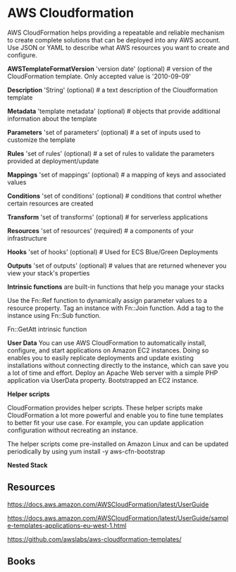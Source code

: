 # AWS Cloudformation

AWS CloudFormation helps providing a repeatable and reliable mechanism to create complete solutions that can be deployed into any AWS account.
Use JSON or YAML to describe what AWS resources you want to create and configure.


**AWSTemplateFormatVersion** 'version date' (optional) # version of the CloudFormation template. Only accepted value is '2010-09-09'

**Description** 'String' (optional) # a text description of the Cloudformation template

**Metadata** 'template metadata' (optional) # objects that provide additional information about the template

**Parameters** 'set of parameters' (optional) # a set of inputs used to customize the template

**Rules** 'set of rules' (optional) # a set of rules to validate the parameters provided at deployment/update

**Mappings** 'set of mappings' (optional) # a mapping of keys and associated values

**Conditions** 'set of conditions' (optional) # conditions that control whether certain resources are created

**Transform** 'set of transforms' (optional) # for serverless applications

**Resources** 'set of resources' (required) # a components of your infrastructure

**Hooks** 'set of hooks' (optional) # Used for ECS Blue/Green Deployments

**Outputs** 'set of outputs' (optional) # values that are returned whenever you view your stack's properties



**Intrinsic functions** are built-in functions that help you manage your stacks

Use the Fn::Ref function to dynamically assign parameter values to a resource property.
Tag an instance with Fn::Join function.
Add a tag to the instance using Fn::Sub function.

Fn::GetAtt intrinsic function

**User Data**
You can use AWS CloudFormation to automatically install, configure, and start applications on Amazon EC2 instances. Doing so enables you to easily replicate deployments and update existing installations without connecting directly to the instance, which can save you a lot of time and effort.
Deploy an Apache Web server with a simple PHP application via UserData property.  Bootstrapped an EC2 instance.

**Helper scripts**

CloudFormation provides helper scripts. These helper scripts make CloudFormation a lot more powerful and enable you to fine tune templates to better fit your use case. For example, you can update application configuration without recreating an instance.

The helper scripts come pre-installed on Amazon Linux and can be updated periodically by using yum install -y aws-cfn-bootstrap

**Nested Stack**


## Resources

https://docs.aws.amazon.com/AWSCloudFormation/latest/UserGuide

https://docs.aws.amazon.com/AWSCloudFormation/latest/UserGuide/sample-templates-applications-eu-west-1.html

https://github.com/awslabs/aws-cloudformation-templates/



## Books
